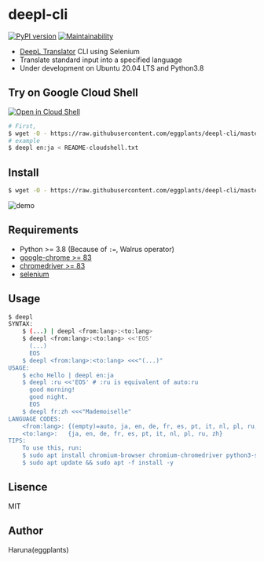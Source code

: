 # deepl-cli

[![PyPI version](https://badge.fury.io/py/deepl-cli.svg)](https://badge.fury.io/py/deepl-cli) [![Maintainability](https://api.codeclimate.com/v1/badges/a56630914df8538ca93b/maintainability)](https://codeclimate.com/github/eggplants/deepl-cli/maintainability)

- [DeepL Translator](https://www.deepl.com/translator) CLI using Selenium
- Translate standard input into a specified language
- Under development on Ubuntu 20.04 LTS and Python3.8

## Try on Google Cloud Shell

[![Open in Cloud Shell](https://gstatic.com/cloudssh/images/open-btn.png)](https://console.cloud.google.com/cloudshell/open?git_repo=https://github.com/eggplants/deepl-cli&tutorial=README.md&shellonly=true)

```bash
# First, 
$ wget -O - https://raw.githubusercontent.com/eggplants/deepl-cli/master/gcp_deeplcli_setup.sh | bash
# example 
$ deepl en:ja < README-cloudshell.txt
```

## Install

```bash
$ wget -O - https://raw.githubusercontent.com/eggplants/deepl-cli/master/gcp_deeplcli_setup.sh | bash
```

![demo](https://i.imgur.com/mGbwqO7.png)

## Requirements

- Python >= 3.8 (Because of `:=`, Walrus operator)
- [google-chrome >= 83](https://www.google.com/chrome/?platform=linux)
- [chromedriver >= 83](https://chromedriver.chromium.org/downloads)
- [selenium](https://pypi.org/project/selenium/)

## Usage

```bash
$ deepl
SYNTAX:
    $ (...) | deepl <from:lang>:<to:lang>
    $ deepl <from:lang>:<to:lang> <<'EOS'
      (...)
      EOS
    $ deepl <from:lang>:<to:lang> <<<"(...)"
USAGE:
    $ echo Hello | deepl en:ja
    $ deepl :ru <<'EOS' # :ru is equivalent of auto:ru
      good morning!
      good night.
      EOS
    $ deepl fr:zh <<<"Mademoiselle"
LANGUAGE CODES:
    <from:lang>: {(empty)=auto, ja, en, de, fr, es, pt, it, nl, pl, ru, zh}
    <to:lang>:   {ja, en, de, fr, es, pt, it, nl, pl, ru, zh}
TIPS:
    To use this, run:
    $ sudo apt install chromium-browser chromium-chromedriver python3-selenium -y
    $ sudo apt update && sudo apt -f install -y
```

## Lisence

MIT

## Author

Haruna(eggplants)
